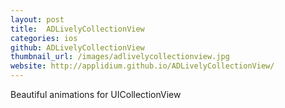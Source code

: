 ```yaml
---
layout: post
title:  ADLivelyCollectionView
categories: ios
github: ADLivelyCollectionView
thumbnail_url: /images/adlivelycollectionview.jpg
website: http://applidium.github.io/ADLivelyCollectionView/
---
```


Beautiful animations for UICollectionView
